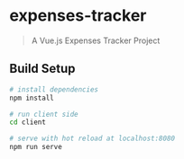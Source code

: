 # expenses-tracker

> A Vue.js Expenses Tracker Project

## Build Setup

``` bash
# install dependencies
npm install

# run client side
cd client

# serve with hot reload at localhost:8080
npm run serve
```